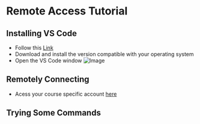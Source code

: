 # Remote Access Tutorial

## Installing VS Code
* Follow this [Link](https://code.visualstudio.com/)
* Download and install the version compatible with your operating system
* Open the VS Code window
 ![Image](https://upload.wikimedia.org/wikipedia/commons/thumb/e/e9/VS_Code_%28Insiders%29.png/800px-VS_Code_%28Insiders%29.png)

## Remotely Connecting
* Acess your course specific account [here](https://sdacs.ucsd.edu/~icc/index.php)

## Trying Some Commands
